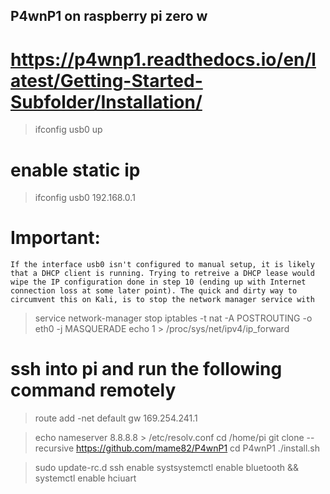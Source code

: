 ## P4wnP1 on raspberry pi zero w
# https://p4wnp1.readthedocs.io/en/latest/Getting-Started-Subfolder/Installation/

> ifconfig usb0 up
# enable static ip
> ifconfig usb0 192.168.0.1
# Important:
```
If the interface usb0 isn't configured to manual setup, it is likely that a DHCP client is running. Trying to retreive a DHCP lease would wipe the IP configuration done in step 10 (ending up with Internet connection loss at some later point). The quick and dirty way to circumvent this on Kali, is to stop the network manager service with 
```
> service network-manager stop
> iptables -t nat -A POSTROUTING -o eth0 -j MASQUERADE
> echo 1 > /proc/sys/net/ipv4/ip_forward

# ssh into pi and run the following command remotely
> route add -net default gw 169.254.241.1

> echo nameserver 8.8.8.8 > /etc/resolv.conf
> cd /home/pi
> git clone --recursive https://github.com/mame82/P4wnP1
> cd P4wnP1
> ./install.sh

> sudo update-rc.d ssh enable
> systsystemctl enable bluetooth && systemctl enable hciuart
